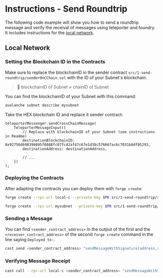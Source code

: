 # Instructions - Send Roundtrip

The following code example will show you how to send a roundtrip message and verify the receival of messages using teleporter and foundry. It includes instructions for the [local network](#local-network).

## Local Network

### Setting the Blockchain ID in the Contracts

Make sure to replace the blockchainID in the sender contract `src/1-send-roundtrip/senderOnCChain.sol` with the ID of your Subnet's blockchain.

> :no_entry_sign: blockchainID of Subnet ≠ chainID of Subnet

You can find the blockchainID of your Subnet with this command:

```bash
avalanche subnet describe mysubnet
```

Take the HEX blockchain ID and replace it sender contract:

```solidity
teleporterMessenger.sendCrossChainMessage(
    TeleporterMessageInput({
        // Replace with blockchainID of your Subnet (see instructions in Readme)
        destinationBlockchainID: 0x92756d698399805f0088fc07fc42af47c67e1d38c576667ac6c7031b8df05293,
        destinationAddress: destinationAddress,
        
        // ...
    })
);
```

### Deploying the Contracts

After adapting the contracts you can deploy them with `forge create`:

```bash
forge create --rpc-url local-c --private-key $PK src/1-send-roundtrip/senderOnCChain.sol:SenderOnCChain

```

```bash
forge create --rpc-url mysubnet --private-key $PK src/1-send-roundtrip/receiverOnSubnet.sol:ReceiverOnSubnet

```

### Sending a Message

You can find `<sender_contract_address>` in the output of the first and the `<receiver_contract_address>` of the second `forge create` command in the line saying `Deployed to:`.

```bash
cast send <sender_contract_address> "sendMessageWithSignature(address,string,bytes,bytes)" <receiver_contract_address> "hello" 0x00 0x00 --rpc-url local-c --private-key $PK
```

### Verifying Message Receipt

```bash
cast call --rpc-url local-c <sender_contract_address> "sendMessageWithSignature()(address,string,bytes,bytes)"
```